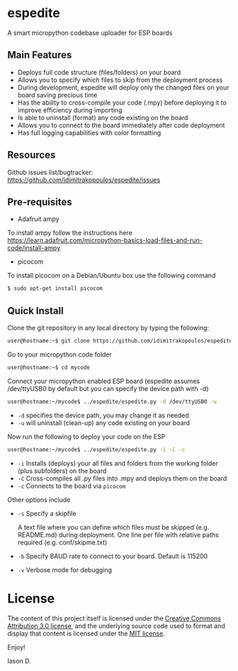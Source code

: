 # espedite

A smart micropython codebase uploader for ESP boards

## Main Features

* Deploys full code structure (files/folders) on your board
* Allows you to specify which files to skip from the deployment process
* During development, espedite will deploy only the changed files on your board saving precious time
* Has the ability to cross-compile your code (.mpy) before deploying it to improve efficiency during importing
* Is able to uninstall (format) any code existing on the board
* Allows you to connect to the board immediately after code deployment
* Has full logging capabilities with color formatting


## Resources

Github issues list/bugtracker: https://github.com/idimitrakopoulos/espedite/issues

## Pre-requisites

* Adafruit ampy

To install ampy follow the instructions here https://learn.adafruit.com/micropython-basics-load-files-and-run-code/install-ampy

* picocom

To install picocom on a Debian/Ubuntu box use the following command

```bash
$ sudo apt-get install picocom
```

## Quick Install

Clone the git repository in any local directory by typing the following:

```bash
user@hostname:~$ git clone https://github.com/idimitrakopoulos/espedite
```

Go to your micropython code folder

```bash
user@hostname:~$ cd mycode
```
Connect your micropython enabled ESP board (espedite assumes /dev/ttyUSB0 by default but you can specify the device path with -d)

```bash
user@hostname:~/mycode$ ../espedite/espedite.py -d /dev/ttyUSB0 -u
```

* `-d` specifies the device path, you may change it as needed
* `-u` will uninstall (clean-up) any code existing on your board


Now run the following to deploy your code on the ESP

```bash
user@hostname:~/mycode$ ../espedite/espedite.py -i -C -c
```
* `-i` Installs (deploys) your all files and folders from the working folder (plus subfolders) on the board
* `-C` Cross-compiles all .py files into .mpy and deploys them on the board
* `-c` Connects to the board via `picocom`

Other options include

* `-s` Specify a skipfile

   A text file where you can define which files must be skipped (e.g. README.md) during deployment.
   One line per file with relative paths required (e.g. conf/skipme.txt)
* `-b` Specify BAUD rate to connect to your board.
   Default is 115200
* `-v` Verbose mode for debugging

# License

The content of this project itself is licensed under the [Creative Commons Attribution 3.0 license](http://creativecommons.org/licenses/by/3.0/us/deed.en_US), and the underlying source code used to format and display that content is licensed under the [MIT license](http://opensource.org/licenses/mit-license.php).



Enjoy!

Iason D.
